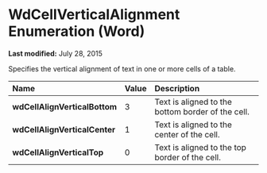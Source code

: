 
# WdCellVerticalAlignment Enumeration (Word)

 **Last modified:** July 28, 2015

Specifies the vertical alignment of text in one or more cells of a table.


|**Name**|**Value**|**Description**|
|:-----|:-----|:-----|
| **wdCellAlignVerticalBottom**|3|Text is aligned to the bottom border of the cell.|
| **wdCellAlignVerticalCenter**|1|Text is aligned to the center of the cell.|
| **wdCellAlignVerticalTop**|0|Text is aligned to the top border of the cell.|

